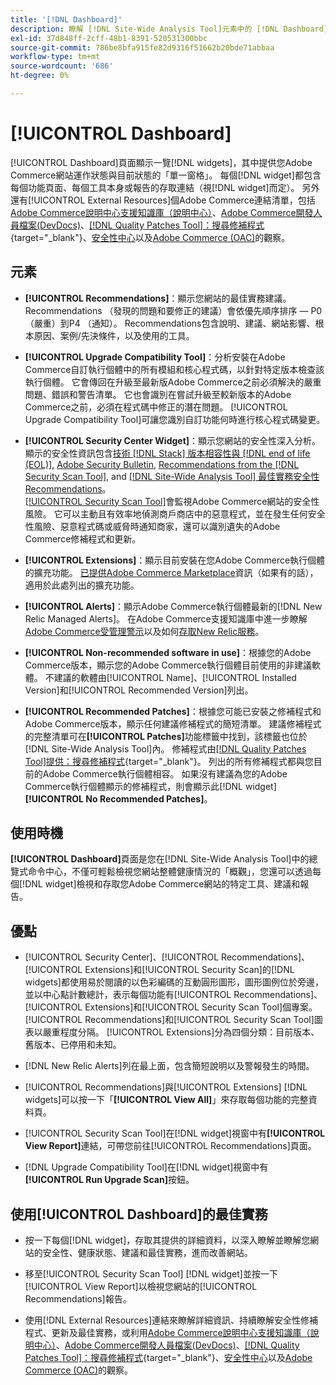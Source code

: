 ```yaml
---
title: '[!DNL Dashboard]'
description: 瞭解 [!DNL Site-Wide Analysis Tool]元素中的 [!DNL Dashboard] 標籤、使用時機、優點及最佳實務。
exl-id: 37d848ff-2cff-48b1-8391-520531300bbc
source-git-commit: 786be8bfa915fe82d9316f51662b20bde71abbaa
workflow-type: tm+mt
source-wordcount: '686'
ht-degree: 0%

---
```


# [!UICONTROL Dashboard]

[!UICONTROL Dashboard]頁面顯示一覽[!DNL widgets]，其中提供您Adobe Commerce網站運作狀態與目前狀態的「單一窗格」。 每個[!DNL widget]都包含每個功能頁面、每個工具本身或報告的存取連結（視[!DNL widget]而定）。
另外還有[!UICONTROL External Resources]個Adobe Commerce連結清單，包括[Adobe Commerce說明中心支援知識庫（說明中心）](https://experienceleague.adobe.com/docs/commerce-knowledge-base/kb/overview.html?lang=zh-Hant)、[Adobe Commerce開發人員檔案(DevDocs)](https://developer.adobe.com/commerce/docs/)、[[!DNL Quality Patches Tool]：搜尋修補程式](https://experienceleague.adobe.com/tools/commerce-quality-patches/index.html?lang=zh-Hant){target="_blank"}、[安全性中心](https://helpx.adobe.com/tw/security.html)以及[Adobe Commerce (OAC)](https://experienceleague.adobe.com/docs/commerce-operations/tools/observation-for-adobe-commerce/intro.html?lang=zh-Hant)的觀察。

## 元素

* **[!UICONTROL Recommendations]**：顯示您網站的最佳實務建議。 Recommendations （發現的問題和要修正的建議）會依優先順序排序 — P0 （嚴重）到P4 （通知）。
Recommendations包含說明、建議、網站影響、根本原因、案例/先決條件，以及使用的工具。

* **[!UICONTROL Upgrade Compatibility Tool]**：分析安裝在Adobe Commerce自訂執行個體中的所有模組和核心程式碼，以針對特定版本檢查該執行個體。 它會傳回在升級至最新版Adobe Commerce之前必須解決的嚴重問題、錯誤和警告清單。 它也會識別在嘗試升級至較新版本的Adobe Commerce之前，必須在程式碼中修正的潛在問題。
[!UICONTROL Upgrade Compatibility Tool]可讓您識別自訂功能何時進行核心程式碼變更。

* **[!UICONTROL Security Center Widget]**：顯示您網站的安全性深入分析。
顯示的安全性資訊包含[技術 [!DNL Stack] 版本相容性與 [!DNL end of life (EOL)]](https://experienceleague.adobe.com/docs/commerce-operations/installation-guide/system-requirements.html?lang=zh-Hant), [Adobe Security Bulletin](https://helpx.adobe.com/tw/security/security-bulletin.html), [Recommendations from the [!DNL Security Scan Tool]](https://experienceleague.adobe.com/docs/commerce-admin/systems/security/security-scan.html?lang=zh-Hant), and [[!DNL Site-Wide Analysis Tool] 最佳實務安全性Recommendations](https://experienceleague.adobe.com/docs/commerce-operations/tools/site-wide-analysis-tool/recommendations.html?lang=zh-Hant)。<br>
[[!UICONTROL Security Scan Tool]](https://experienceleague.adobe.com/docs/commerce-admin/systems/security/security-scan.html?lang=zh-Hant)會監視Adobe Commerce網站的安全性風險。 它可以主動且有效率地偵測商戶商店中的惡意程式，並在發生任何安全性風險、惡意程式碼或威脅時通知商家，還可以識別遺失的Adobe Commerce修補程式和更新。

* **[!UICONTROL Extensions]**：顯示目前安裝在您Adobe Commerce執行個體的擴充功能。 [已提供Adobe Commerce Marketplace](https://marketplace.magento.com/extensions.html)資訊（如果有的話），適用於此處列出的擴充功能。

* **[!UICONTROL Alerts]**：顯示Adobe Commerce執行個體最新的[!DNL New Relic Managed Alerts]。 在Adobe Commerce支援知識庫中進一步瞭解[Adobe Commerce受管理警示](https://experienceleague.adobe.com/docs/commerce-knowledge-base/kb/support-tools/managed-alerts/managed-alerts-for-magento-commerce.html?lang=zh-Hant)以及如何[存取New Relic服務](https://experienceleague.adobe.com/docs/commerce-knowledge-base/kb/faq/access-new-relic-services.html?lang=zh-Hant)。

* **[!UICONTROL Non-recommended software in use]**：根據您的Adobe Commerce版本，顯示您的Adobe Commerce執行個體目前使用的非建議軟體。 不建議的軟體由[!UICONTROL Name]、[!UICONTROL Installed Version]和[!UICONTROL Recommended Version]列出。

* **[!UICONTROL Recommended Patches]**：根據您可能已安裝之修補程式和Adobe Commerce版本，顯示任何建議修補程式的簡短清單。 建議修補程式的完整清單可在&#x200B;**[!UICONTROL Patches]**&#x200B;功能標籤中找到，該標籤也位於[!DNL Site-Wide Analysis Tool]內。 修補程式由[[!DNL Quality Patches Tool]提供：搜尋修補程式](https://experienceleague.adobe.com/tools/commerce-quality-patches/index.html?lang=zh-Hant){target="_blank"}。 列出的所有修補程式都與您目前的Adobe Commerce執行個體相容。
如果沒有建議為您的Adobe Commerce執行個體顯示的修補程式，則會顯示此[!DNL widget] **[!UICONTROL No Recommended Patches]**。

## 使用時機

**[!UICONTROL Dashboard]**&#x200B;頁面是您在[!DNL Site-Wide Analysis Tool]中的總覽式命令中心，不僅可輕鬆檢視您網站整體健康情況的「概觀」，您還可以透過每個[!DNL widget]檢視和存取您Adobe Commerce網站的特定工具、建議和報告。

## 優點

* [!UICONTROL Security Center]、[!UICONTROL Recommendations]、[!UICONTROL Extensions]和[!UICONTROL Security Scan]的[!DNL widgets]都使用易於閱讀的以色彩編碼的互動圓形圖形，圖形圖例位於旁邊，並以中心點計數總計，表示每個功能有[!UICONTROL Recommendations]、[!UICONTROL Extensions]和[!UICONTROL Security Scan Tool]個專案。 [!UICONTROL Recommendations]和[!UICONTROL Security Scan Tool]圖表以嚴重程度分隔。 [!UICONTROL Extensions]分為四個分類：目前版本、舊版本、已停用和未知。

* [!DNL New Relic Alerts]列在最上面，包含簡短說明以及警報發生的時間。

* [!UICONTROL Recommendations]與[!UICONTROL Extensions] [!DNL widgets]可以按一下「**[!UICONTROL View All]**」來存取每個功能的完整資料頁。

* [!UICONTROL Security Scan Tool]在[!DNL widget]視窗中有&#x200B;**[!UICONTROL View Report]**&#x200B;連結，可帶您前往[!UICONTROL Recommendations]頁面。

* [!DNL Upgrade Compatibility Tool]在[!DNL widget]視窗中有&#x200B;**[!UICONTROL Run Upgrade Scan]**&#x200B;按鈕。

## 使用[!UICONTROL Dashboard]的最佳實務

* 按一下每個[!DNL widget]，存取其提供的詳細資料，以深入瞭解並瞭解您網站的安全性、健康狀態、建議和最佳實務，進而改善網站。

* 移至[!UICONTROL Security Scan Tool] [!DNL widget]並按一下[!UICONTROL View Report]以檢視您網站的[!UICONTROL Recommendations]報告。

* 使用[!DNL External Resources]連結來瞭解詳細資訊、持續瞭解安全性修補程式、更新及最佳實務，或利用[Adobe Commerce說明中心支援知識庫（說明中心）](https://experienceleague.adobe.com/docs/commerce-knowledge-base/kb/overview.html?lang=zh-Hant)、[Adobe Commerce開發人員檔案(DevDocs)](https://developer.adobe.com/commerce/docs/)、[[!DNL Quality Patches Tool]：搜尋修補程式](https://experienceleague.adobe.com/tools/commerce-quality-patches/index.html?lang=zh-Hant){target="_blank"}、[安全性中心](https://helpx.adobe.com/tw/security.html)以及[Adobe Commerce (OAC)](https://experienceleague.adobe.com/docs/commerce-operations/tools/observation-for-adobe-commerce/intro.html?lang=zh-Hant)的觀察。
